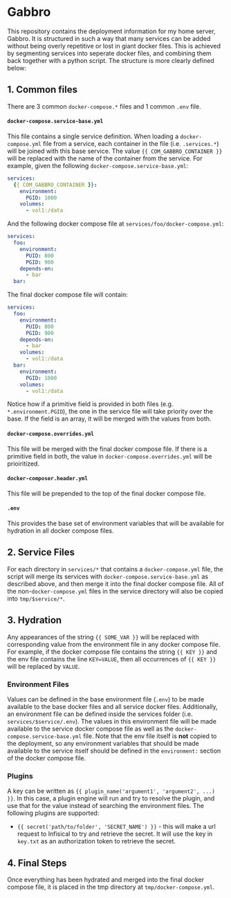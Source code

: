 # Gabbro

This repository contains the deployment information for my home server, Gabbro. It is structured in such a way that many services can be added without being overly repetitive or lost in giant docker files.
This is achieved by segmenting services into seperate docker files, and combining them back together with a python script. The structure is more clearly defined below:

## 1. Common files

There are 3 common `docker-compose.*` files and 1 common `.env` file.

#### `docker-compose.service-base.yml`

This file contains a single service definition. When loading a `docker-compose.yml` file from a service, each container in the file (i.e. `.services.*`) will be joined with this base service.
The value `{{ COM_GABBRO_CONTAINER }}` will be replaced with the name of the container from the service. For example, given the following `docker-compose.service-base.yml`:

```yml
services:
  {{ COM_GABBRO_CONTAINER }}:
    environment:
      PGID: 1000
    volumes:
      - vol1:/data
```

And the following docker compose file at `services/foo/docker-compose.yml`:

```yml
services:
  foo:
    environment:
      PUID: 800
      PGID: 900
    depends-on:
      - bar
  bar:
```

The final docker compose file will contain:

```yml
services:
  foo:
    environment:
      PUID: 800
      PGID: 900
    depends-on:
      - bar
    volumes:
      - vol1:/data
  bar:
    environment:
      PGID: 1000
    volumes:
      - vol1:/data
```

Notice how if a primitive field is provided in both files (e.g. `*.environment.PGID`), the one in the service file will take priority over the base. If the field is an array, it will be merged with the values from both.

#### `docker-compose.overrides.yml`

This file will be merged with the final docker compose file. If there is a primitive field in both, the value in `docker-compose.overrides.yml` will be prioiritized.

#### `docker-composer.header.yml`

This file will be prepended to the top of the final docker compose file.

#### `.env`

This provides the base set of environment variables that will be available for hydration in all docker compose files.


## 2. Service Files

For each directory in `services/*` that contains a `docker-compose.yml` file, the script will merge its services with `docker-compose.service-base.yml` as described above, and then merge it into the final docker compose file.
All of the non-`docker-compose.yml` files in the service directory will also be copied into `tmp/$service/*`.

## 3. Hydration

Any appearances of the string `{{ SOME_VAR }}` will be replaced with corresponding value from the environment file in any docker compose file. For example, if the docker compose file contains the string `{{ KEY }}` and
the env file contains the line `KEY=VALUE`, then all occurrences of `{{ KEY }}` will be replaced by `VALUE`.

### Environment Files

Values can be defined in the base environment file (`.env`) to be made available to the base docker files and all service docker files. Additionally, an environment file can be defined inside the services folder
(i.e. `services/$service/.env`). The values in this environment file will be made available to the service docker compose file as well as the `docker-compose.service-base.yml` file. Note that the env file itself is **not**
copied to the deployment, so any environment variables that should be made available to the service itself should be defined in the `environment:` section of the docker compose file.

### Plugins

A key can be written as `{{ plugin_name('argument1', 'argument2', ...) }}`. In this case, a plugin engine will run and try to resolve the plugin, and use that for the value instead of searching the environment files.
The following plugins are supported:
- `{{ secret('path/to/folder', 'SECRET_NAME') }}` - this will make a url request to Infisical to try and retrieve the secret. It will use the key in `key.txt` as an authorization token to retrieve the secret.


## 4. Final Steps

Once everything has been hydrated and merged into the final docker compose file, it is placed in the tmp directory at `tmp/docker-compose.yml`.